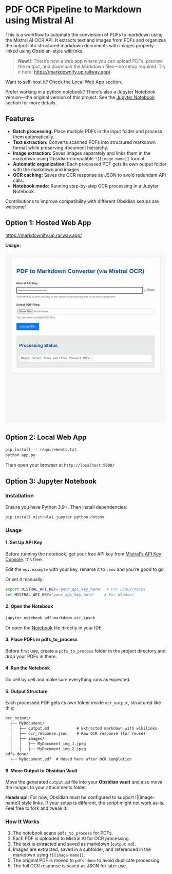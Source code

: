 # PDF OCR Pipeline to Markdown using Mistral AI

This is a workflow to automate the conversion of PDFs to markdown using the Mistral AI OCR API. It extracts text and images from PDFs and organizes the output into structured markdown documents with images properly linked using Obsidian-style wikilinks.

> **New!!**: There’s now a web app where you can upload PDFs, preview the output, and download the Markdown files—no setup required. Try it here: https://markdownify.up.railway.app/

Want to self-host it? Check the [Local Web App](#option-2-local-web-app) section.

Prefer working in a python notebook? There's also a Jupyter Notebook version—the original version of this project. See the [Jupyter Notebook](#option-3-jupyter-notebook) section for more details.

## Features

- **Batch processing:** Place multiple PDFs in the input folder and process them automatically.
- **Text extraction:** Converts scanned PDFs into structured markdown format while preserving document hierarchy.
- **Image extraction:** Saves images separately and links them in the markdown using Obsidian-compatible `![[image-name]]` format.
- **Automatic organization:** Each processed PDF gets its own output folder with the markdown and images.
- **OCR caching:** Saves the OCR response as JSON to avoid redundant API calls.
- **Notebook mode:** Running step-by-step OCR processing in a Jupyter Notebook.

Contributions to improve compatibility with different Obsidian setups are welcome!

## Option 1: Hosted Web App

https://markdownify.up.railway.app/

**Usage:**

![alt text](doc/usage.gif)

## Option 2: Local Web App

```sh
pip install -r requirements.txt
python app.py
```
Then open your browser at `http://localhost:5000/`

## Option 3: Jupyter Notebook

### Installation

Ensure you have Python 3.9+. Then install dependencies:

```sh
pip install mistralai jupyter python-dotenv
```

### Usage
#### 1. Set Up API Key

Before running the notebook, get your free API key from [Mistral's API Key Console](https://console.mistral.ai/api-keys). It's free.

Edit the `env.example` with your key, rename it to `.env` and you're good to go.

Or set it manually:

```sh
export MISTRAL_API_KEY='your_api_key_here'  # For Linux/macOS
set MISTRAL_API_KEY='your_api_key_here'    # For Windows
```

#### 2. Open the Notebook

```sh
jupyter notebook pdf-markdown-ocr.ipynb
```

Or open the [Notebook](pdf-markdown-ocr.ipynb) file directly in your IDE.

#### 3. Place PDFs in pdfs_to_process

Before first use, create a `pdfs_to_process` folder in the project directory and drop your PDFs in there.

#### 4. Run the Notebook

Go cell by cell and make sure everything runs as expected.

#### 5. Output Structure
Each processed PDF gets its own folder inside `ocr_output`, structured like this:

```
ocr_output/
  ├── MyDocument/
  │   ├── output.md            # Extracted markdown with wikilinks
  │   ├── ocr_response.json    # Raw OCR response (for reuse)
  │   ├── images/
  │   │   ├── MyDocument_img_1.jpeg
  │   │   ├── MyDocument_img_2.jpeg
pdfs-done/
  ├── MyDocument.pdf  # Moved here after OCR completion
```

#### 6. Move Output to Obsidian Vault

Move the generated `output.md` file into your **Obsidian vault** and also move the images to your attachments folder.

**Heads up!**: For now, Obsidian must be configured to support ![[image-name]] style links. If your setup is different, the script might not work as-is. Feel free to fork and tweak it.

### How It Works
1. The notebook scans `pdfs_to_process` for PDFs.
2. Each PDF is uploaded to Mistral AI for OCR processing.
3. The text is extracted and saved as markdown (`output.md`).
4. Images are extracted, saved in a subfolder, and referenced in the markdown using `![[image-name]]`.
5. The original PDF is moved to `pdfs-done` to avoid duplicate processing.
6. The full OCR response is saved as JSON for later use.

